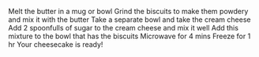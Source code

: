 Melt the butter in a mug or bowl 
Grind the biscuits to make them powdery and mix it with the butter 
Take a separate bowl and take the cream cheese 
Add 2 spoonfulls of sugar to the cream cheese and mix it well
Add this mixture to the bowl that has the biscuits 
Microwave for 4 mins 
Freeze for 1 hr 
Your cheesecake is ready!
